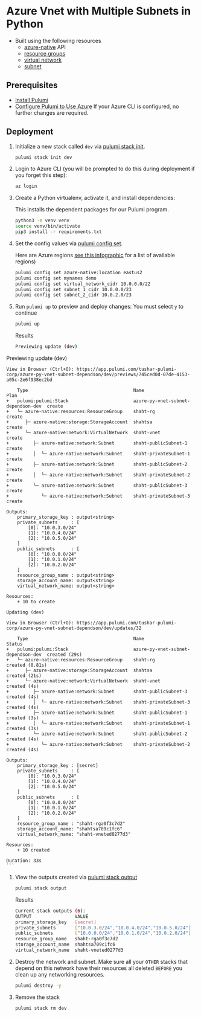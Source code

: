 # Azure Vnet with Multiple Subnets in Python
* Built using the following resources
  * [azure-native](https://www.pulumi.com/docs/reference/pkg/azure-nextgen/) API
  * [resource groups](https://www.pulumi.com/docs/reference/pkg/azure-native/resources/resourcegroup/)
  * [virtual network](https://www.pulumi.com/docs/reference/pkg/azure-native/network/virtualnetwork/)
  * [subnet](https://www.pulumi.com/docs/reference/pkg/azure-native/network/subnet/)

## Prerequisites

* [Install Pulumi](https://www.pulumi.com/docs/get-started/install/)
* [Configure Pulumi to Use Azure](https://www.pulumi.com/docs/intro/cloud-providers/azure/setup/) If your Azure CLI is configured, no further changes are required.

## Deployment

1. Initialize a new stack called `dev` via [pulumi stack init](https://www.pulumi.com/docs/reference/cli/pulumi_stack_init/).
   ```bash
   pulumi stack init dev
   ```

1. Login to Azure CLI (you will be prompted to do this during deployment if you forget this step):
    ```bash
    az login
    ```

1. Create a Python virtualenv, activate it, and install dependencies:

    This installs the dependent packages for our Pulumi program.

    ```bash
    python3 -m venv venv
    source venv/bin/activate
    pip3 install -r requirements.txt
    ```

1. Set the config values via [pulumi config set](https://www.pulumi.com/docs/reference/cli/pulumi_config_set/).

   Here are Azure regions [see this infographic](https://azure.microsoft.com/en-us/global-infrastructure/regions/) for a list of available regions)

   ```bash
   pulumi config set azure-native:location eastus2
   pulumi config set mynames demo
   pulumi config set virtual_network_cidr 10.0.0.0/22
   pulumi config set subnet_1_cidr 10.0.0.0/23
   pulumi config set subnet_2_cidr 10.0.2.0/23
   ```
1. Run `pulumi up` to preview and deploy changes: You must select `y` to continue
  
    ```bash
    pulumi up
    ```
    Results
    ```bash
    Previewing update (dev)

Previewing update (dev)

    View in Browser (Ctrl+O): https://app.pulumi.com/tushar-pulumi-corp/azure-py-vnet-subnet-dependson/dev/previews/745ced0d-07de-4153-a05c-2e6f938ec2bd

        Type                                       Name                                Plan       
    +   pulumi:pulumi:Stack                        azure-py-vnet-subnet-dependson-dev  create     
    +   └─ azure-native:resources:ResourceGroup    shaht-rg                            create     
    +      ├─ azure-native:storage:StorageAccount  shahtsa                             create     
    +      └─ azure-native:network:VirtualNetwork  shaht-vnet                          create     
    +         ├─ azure-native:network:Subnet       shaht-publicSubnet-1                create     
    +         │  └─ azure-native:network:Subnet    shaht-privateSubnet-1               create     
    +         ├─ azure-native:network:Subnet       shaht-publicSubnet-2                create     
    +         │  └─ azure-native:network:Subnet    shaht-privateSubnet-2               create     
    +         └─ azure-native:network:Subnet       shaht-publicSubnet-3                create     
    +            └─ azure-native:network:Subnet    shaht-privateSubnet-3               create     

    Outputs:
        primary_storage_key : output<string>
        private_subnets     : [
            [0]: "10.0.3.0/24"
            [1]: "10.0.4.0/24"
            [2]: "10.0.5.0/24"
        ]
        public_subnets      : [
            [0]: "10.0.0.0/24"
            [1]: "10.0.1.0/24"
            [2]: "10.0.2.0/24"
        ]
        resource_group_name : output<string>
        storage_account_name: output<string>
        virtual_network_name: output<string>

    Resources:
        + 10 to create

    Updating (dev)

    View in Browser (Ctrl+O): https://app.pulumi.com/tushar-pulumi-corp/azure-py-vnet-subnet-dependson/dev/updates/32

        Type                                       Name                                Status              
    +   pulumi:pulumi:Stack                        azure-py-vnet-subnet-dependson-dev  created (29s)       
    +   └─ azure-native:resources:ResourceGroup    shaht-rg                            created (0.81s)     
    +      ├─ azure-native:storage:StorageAccount  shahtsa                             created (21s)       
    +      └─ azure-native:network:VirtualNetwork  shaht-vnet                          created (4s)        
    +         ├─ azure-native:network:Subnet       shaht-publicSubnet-3                created (4s)        
    +         │  └─ azure-native:network:Subnet    shaht-privateSubnet-3               created (4s)        
    +         ├─ azure-native:network:Subnet       shaht-publicSubnet-1                created (3s)        
    +         │  └─ azure-native:network:Subnet    shaht-privateSubnet-1               created (3s)        
    +         └─ azure-native:network:Subnet       shaht-publicSubnet-2                created (4s)        
    +            └─ azure-native:network:Subnet    shaht-privateSubnet-2               created (4s)        

    Outputs:
        primary_storage_key : [secret]
        private_subnets     : [
            [0]: "10.0.3.0/24"
            [1]: "10.0.4.0/24"
            [2]: "10.0.5.0/24"
        ]
        public_subnets      : [
            [0]: "10.0.0.0/24"
            [1]: "10.0.1.0/24"
            [2]: "10.0.2.0/24"
        ]
        resource_group_name : "shaht-rga0f3c7d2"
        storage_account_name: "shahtsa709c1fc6"
        virtual_network_name: "shaht-vneted0277d3"

    Resources:
        + 10 created

    Duration: 33s
    ```

1. View the outputs created via [pulumi stack output](https://www.pulumi.com/docs/reference/cli/pulumi_stack_output/)
   ```bash
   pulumi stack output
   ```
   Results

    ```bash
    Current stack outputs (6):
    OUTPUT                VALUE
    primary_storage_key   [secret]
    private_subnets       ["10.0.3.0/24","10.0.4.0/24","10.0.5.0/24"]
    public_subnets        ["10.0.0.0/24","10.0.1.0/24","10.0.2.0/24"]
    resource_group_name   shaht-rga0f3c7d2
    storage_account_name  shahtsa709c1fc6
    virtual_network_name  shaht-vneted0277d3
    ```


1. Destroy the network and subnet. Make sure all your `OTHER` stacks that depend on this network have their resources all deleted `BEFORE` you clean up any networking resources.
    ```bash
    pulumi destroy -y
    ```

1. Remove the stack
   ```bash
   pulumi stack rm dev
   ```